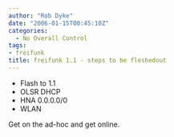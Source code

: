 ```yaml
---
author: "Rob Dyke"
date: "2006-01-15T00:45:10Z"
categories:
  - No Overall Control
tags:
- freifunk
title: freifunk 1.1 - steps to be fleshedout
---
```

  * Flash to 1.1
  * OLSR DHCP
  * HNA 0.0.0.0/0
  * WLAN

Get on the ad-hoc and get online.
